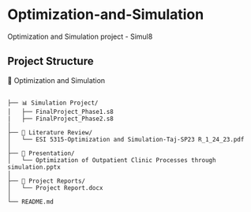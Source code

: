 # Optimization-and-Simulation
Optimization and Simulation project - Simul8

## Project Structure


📁 Optimization and Simulation

```

├── 📊 Simulation Project/
│   ├── FinalProject_Phase1.s8
|   ├── FinalProject_Phase2.s8
│
├── 📁 Literature Review/
│   └── ESI 5315-Optimization and Simulation-Taj-SP23 R_1_24_23.pdf
│
├── 📁 Presentation/
│   └── Optimization of Outpatient Clinic Processes through simulation.pptx
│
├── 📁 Project Reports/
│   └── Project Report.docx
│
└── README.md

```
